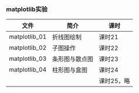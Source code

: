 ### matplotlib实验

|文件|简介|课时|
|---|---|---|
|matplotlib_01|折线图绘制|课时21|
|matplotlib_02|子图操作|课时22|
|matplotlib_03|条形图与散点图|课时23|
|matplotlib_04|柱形图与盒图|课时24|
|||课时25，略|
